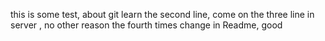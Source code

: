 this is some test, about git learn
the second line, come on
the three line in server , no other reason
the fourth times change in Readme, good

